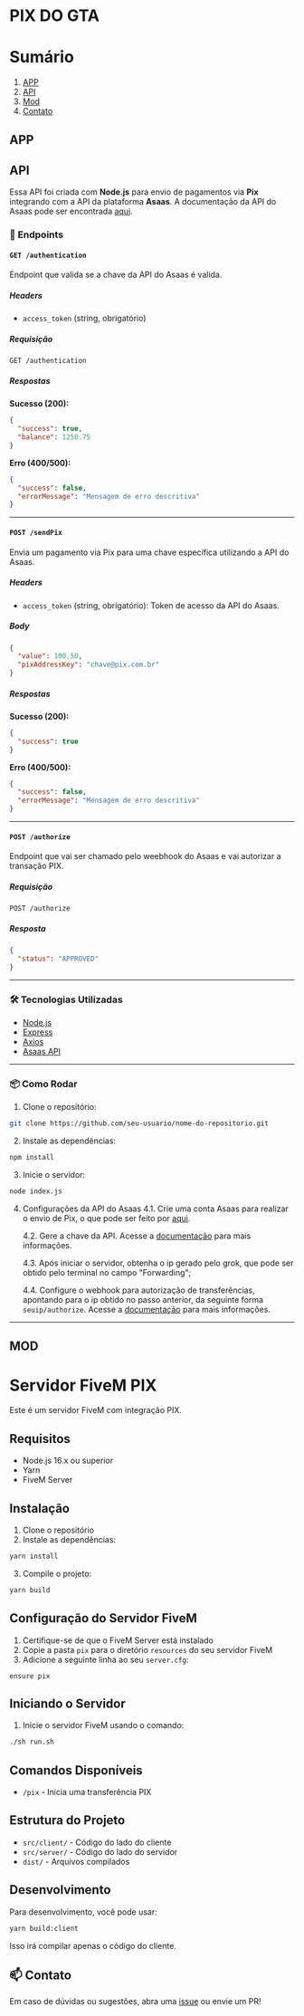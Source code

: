 # PIX DO GTA

# Sumário
1. [APP](#app)
2. [API](#api)
3. [Mod](#mod)
4. [Contato](#contato)

## APP

## API

Essa API foi criada com **Node.js** para envio de pagamentos via **Pix** integrando com a API da plataforma **Asaas**. A documentação da API do Asaas pode ser encontrada [aqui](https://docs.asaas.com/docs).

### 🚀 Endpoints

#### `GET /authentication`

Endpoint que valida se a chave da API do Asaas é valida.

##### Headers
- `access_token` (string, obrigatório)

##### Requisição
```http
GET /authentication
```

##### Respostas

**Sucesso (200):**
```json
{
  "success": true,
  "balance": 1250.75
}
```

**Erro (400/500):**
```json
{
  "success": false,
  "errorMessage": "Mensagem de erro descritiva"
}
```

---

#### `POST /sendPix`

Envia um pagamento via Pix para uma chave específica utilizando a API do Asaas.

##### Headers
- `access_token` (string, obrigatório): Token de acesso da API do Asaas.

##### Body
```json
{
  "value": 100.50,
  "pixAddressKey": "chave@pix.com.br"
}
```

##### Respostas

**Sucesso (200):**
```json
{
  "success": true
}
```

**Erro (400/500):**
```json
{
  "success": false,
  "errorMessage": "Mensagem de erro descritiva"
}
```

---

#### `POST /authorize`

Endpoint que vai ser chamado pelo weebhook do Asaas e vai autorizar a transação PIX.

##### Requisição
```http
POST /authorize
```

##### Resposta
```json
{
  "status": "APPROVED"
}
```

---

### 🛠️ Tecnologias Utilizadas

- [Node.js](https://nodejs.org/)
- [Express](https://expressjs.com/)
- [Axios](https://axios-http.com/)
- [Asaas API](https://docs.asaas.com/)

---

### 📦 Como Rodar

1. Clone o repositório:
```bash
git clone https://github.com/seu-usuario/nome-do-repositorio.git
```

2. Instale as dependências:
```bash
npm install
```

3. Inicie o servidor:
```bash
node index.js
```

4. Configurações da API do Asaas
    4.1. Crie uma conta Asaas para realizar o envio de Pix, o que pode ser feito por [aqui](https://www.asaas.com/onboarding/createAccount?customerSignUpOriginChannel=DOCUMENTATION). 
 
    4.2. Gere a chave da API. Acesse a [documentação](https://docs.asaas.com/docs/autentica%C3%A7%C3%A3o-1) para mais informações.

    4.3. Após iniciar o servidor, obtenha o ip gerado pelo grok, que pode ser obtido pelo terminal no campo "Forwarding";

    4.4. Configure o webhook para autorização de transferências, apontando para o ip obtido no passo anterior, da seguinte forma `seuip/authorize`. Acesse a [documentação](https://docs.asaas.com/docs/mecanismo-para-validacao-de-saque-via-webhooks) para mais informações.

---

## MOD

# Servidor FiveM PIX

Este é um servidor FiveM com integração PIX.

## Requisitos

- Node.js 16.x ou superior
- Yarn
- FiveM Server

## Instalação

1. Clone o repositório
2. Instale as dependências:
```bash
yarn install
```

3. Compile o projeto:
```bash
yarn build
```

## Configuração do Servidor FiveM

1. Certifique-se de que o FiveM Server está instalado
2. Copie a pasta `pix` para o diretório `resources` do seu servidor FiveM
3. Adicione a seguinte linha ao seu `server.cfg`:
```
ensure pix
```

## Iniciando o Servidor

1. Inicie o servidor FiveM usando o comando:
```bash
./sh run.sh
```

## Comandos Disponíveis

- `/pix` - Inicia uma transferência PIX

## Estrutura do Projeto

- `src/client/` - Código do lado do cliente
- `src/server/` - Código do lado do servidor
- `dist/` - Arquivos compilados

## Desenvolvimento

Para desenvolvimento, você pode usar:
```bash
yarn build:client
```

Isso irá compilar apenas o código do cliente. 

## 📫 Contato

Em caso de dúvidas ou sugestões, abra uma [issue](https://github.com/omateusteles/gta-pix/issues) ou envie um PR!